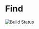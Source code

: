 # Find

[![Build Status](https://github.com/fieldofnodes/Find.jl/actions/workflows/CI.yml/badge.svg?branch=main)](https://github.com/fieldofnodes/Find.jl/actions/workflows/CI.yml?query=branch%3Amain)
